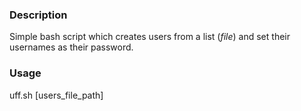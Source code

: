 ### Description
Simple bash script which creates users from a list (_file_) and set their usernames as their password.

### Usage
uff.sh [users_file_path]